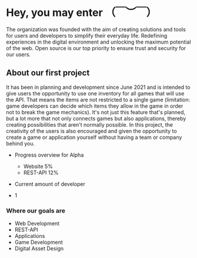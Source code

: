 # Hey, you may enter （￣︶￣）

The organization was founded with the aim of creating solutions and tools for users and developers to simplify their everyday life. Redefining experiences in the digital environment and unlocking the maximum potential of the web. Open source is our top priority to ensure trust and security for our users.

## About our first project

It has been in planning and development since June 2021 and is intended to give users the opportunity to use one inventory for all games that will use the API. That means the items are not restricted to a single game (limitation: game developers can decide which items they allow in the game in order not to break the game mechanics). It's not just this feature that's planned, but a lot more that not only connects games but also applications, thereby creating possibilities that aren't normally possible. In this project, the creativity of the users is also encouraged and given the opportunity to create a game or application yourself without having a team or company behind you.

- Progress overview for Alpha
  - Website 5%
  - REST-API 12%

- Current amount of developer 
 - 1

### Where our goals are
- Web Development
- REST-API
- Applications
- Game Development
- Digital Asset Design
